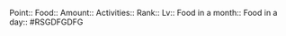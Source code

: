 Point:: 
Food:: 
Amount:: 
Activities:: 
Rank:: 
Lv:: 
Food in a month:: 
Food in a day:: 
#RSGDFGDFG 